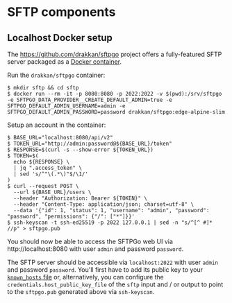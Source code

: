 # SFTP components

## Localhost Docker setup

The https://github.com/drakkan/sftpgo project offers a fully-featured SFTP server packaged as a [Docker container](https://hub.docker.com/r/drakkan/sftpgo).

Run the `drakkan/sftpgo` container:

```shell
$ mkdir sftp && cd sftp
$ docker run --rm -it -p 8080:8080 -p 2022:2022 -v $(pwd):/srv/sftpgo -e SFTPGO_DATA_PROVIDER__CREATE_DEFAULT_ADMIN=true -e SFTPGO_DEFAULT_ADMIN_USERNAME=admin -e SFTPGO_DEFAULT_ADMIN_PASSWORD=password drakkan/sftpgo:edge-alpine-slim
```

Setup an account in the container:

```shell
$ BASE_URL="localhost:8080/api/v2"
$ TOKEN_URL="http://admin:password@${BASE_URL}/token"
$ RESPONSE=$(curl -s --show-error ${TOKEN_URL})
$ TOKEN=$(
  echo ${RESPONSE} \
  | jq ".access_token" \
  | sed 's/^"\(.*\)"$/\1/'
)
$ curl --request POST \
  --url ${BASE_URL}/users \
  --header "Authorization: Bearer ${TOKEN}" \
  --header "Content-Type: application/json; charset=utf-8" \
  --data '{"id": 1, "status": 1, "username": "admin", "password": "password", "permissions": {"/": ["*"]}}'
$ ssh-keyscan -t ssh-ed25519 -p 2022 127.0.0.1 | sed -n "s/^[^ #]* //p" > sftpgo.pub
```

You should now be able to access the SFTPGo web UI via http://localhost:8080 with user `admin` and password `password`.

The SFTP server should be accessible via `localhost:2022` with user `admin` and password `password`. You'll first have
to add its public key to your [`known_hosts` file](https://man7.org/linux/man-pages/man1/ssh.1.html#AUTHENTICATION) or,
alternatively, you can configure the `credentials.host_public_key_file` of the `sftp` input and / or output to point to
the `sftpgo.pub` generated above via `ssh-keyscan`.
